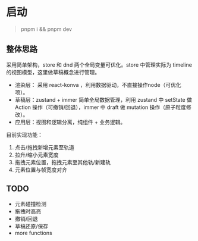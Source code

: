 # 启动

> pnpm i && pnpm dev

## 整体思路

采用简单架构，store 和 dnd 两个全局变量可优化。store 中管理实际为 timeline 的视图模型，这里做草稿概念进行管理。

- 渲染层： 采用 react-konva ，利用数据驱动，不直接操作node（可优化项）。
- 草稿层：zustand + immer 简单全局数据管理，利用 zustand 中 setState 做Action 操作（可撤销/回退），immer 中 draft 做 mutation 操作（原子粒度修改）。
- 应用层：视图和逻辑分离，纯组件 + 业务逻辑。

目前实现功能：

1. 点击/拖拽新增元素至轨道
2. 拉升/缩小元素宽度
3. 拖拽元素位置，拖拽元素至其他轨/新建轨
4. 元素位置与帧宽度对齐

## TODO

- 元素碰撞检测
- 拖拽时高亮
- 撤销/回退
- 草稿还原/保存
- more functions
